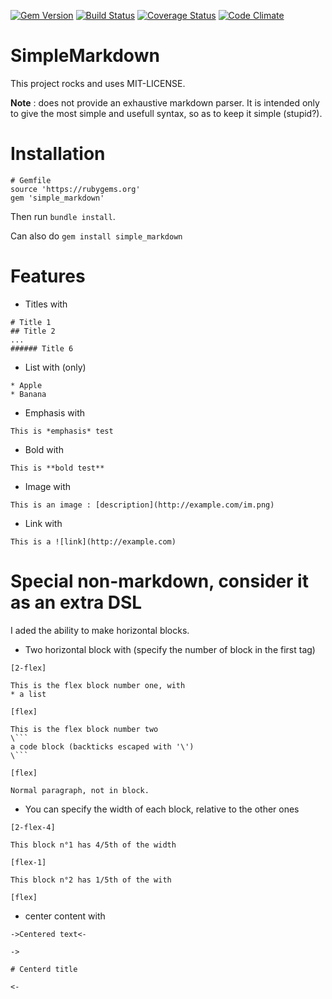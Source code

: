[![Gem Version](https://badge.fury.io/rb/simple_markdown.svg)](http://badge.fury.io/rb/simple_markdown)
[![Build Status](https://travis-ci.org/JS-Tech/simple_markdown.svg?branch=master)](https://travis-ci.org/JS-Tech/simple_markdown)
[![Coverage Status](https://coveralls.io/repos/JS-Tech/simple_markdown/badge.svg)](https://coveralls.io/r/JS-Tech/simple_markdown)
[![Code Climate](https://codeclimate.com/github/JS-Tech/simple_markdown/badges/gpa.svg)](https://codeclimate.com/github/JS-Tech/simple_markdown)

# SimpleMarkdown

This project rocks and uses MIT-LICENSE.

**Note** : does not provide an exhaustive markdown parser. It is intended only to give the most simple and usefull syntax, so as to keep it simple (stupid?).

# Installation

```
# Gemfile
source 'https://rubygems.org'
gem 'simple_markdown'
```

Then run `bundle install`.

Can also do `gem install simple_markdown`

# Features

* Titles with
```
# Title 1
## Title 2
...
###### Title 6
```
* List with (only)
```
* Apple
* Banana
```
* Emphasis with
```
This is *emphasis* test
```
* Bold with
```
This is **bold test**
```
* Image with
```
This is an image : [description](http://example.com/im.png)
```
* Link with
```
This is a ![link](http://example.com)
```

# Special non-markdown, consider it as an extra DSL

I aded the ability to make horizontal blocks.

* Two horizontal block with (specify the number of block in the first tag)

```
[2-flex]

This is the flex block number one, with
* a list

[flex]

This is the flex block number two
\```
a code block (backticks escaped with '\')
\```

[flex]

Normal paragraph, not in block.
```

* You can specify the width of each block, relative to the other ones

```
[2-flex-4]

This block n°1 has 4/5th of the width

[flex-1]

This block n°2 has 1/5th of the with

[flex]
```

* center content with

```
->Centered text<-
```

```
->

# Centerd title

<-
```
